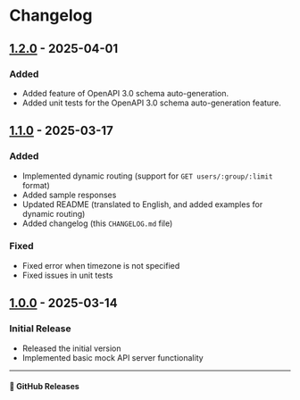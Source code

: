 # Changelog

## [1.2.0] - 2025-04-01
### Added
- Added feature of OpenAPI 3.0 schema auto-generation.
- Added unit tests for the OpenAPI 3.0 schema auto-generation feature.

## [1.1.0] - 2025-03-17
### Added
- Implemented dynamic routing (support for `GET users/:group/:limit` format)
- Added sample responses
- Updated README (translated to English, and added examples for dynamic routing)
- Added changelog (this `CHANGELOG.md` file)

### Fixed
- Fixed error when timezone is not specified
- Fixed issues in unit tests

## [1.0.0] - 2025-03-14
### Initial Release
- Released the initial version
- Implemented basic mock API server functionality

---

#### 🔗 GitHub Releases
[1.2.0]: https://github.com/ka215/MockAPI-PHP/releases/tag/v1.2.0
[1.1.0]: https://github.com/ka215/MockAPI-PHP/releases/tag/v1.1.0  
[1.0.0]: https://github.com/ka215/MockAPI-PHP/releases/tag/v1.0.0  

